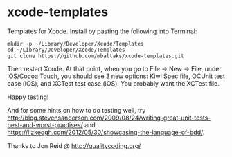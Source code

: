 xcode-templates
===============
Templates for Xcode. Install by pasting the following into Terminal:

```
mkdir -p ~/Library/Developer/Xcode/Templates
cd ~/Library/Developer/Xcode/Templates
git clone https://github.com/mbaltaks/xcode-templates.git
```

Then restart Xcode. At that point, when you go to File -> New -> File, under iOS/Cocoa Touch, you should see 3 new options: Kiwi Spec file, OCUnit test case (iOS), and XCTest test case (iOS). You probably want the XCTest file.

Happy testing!

And for some hints on how to do testing well, try http://blog.stevensanderson.com/2009/08/24/writing-great-unit-tests-best-and-worst-practises/ and https://lizkeogh.com/2012/05/30/showcasing-the-language-of-bdd/.

Thanks to Jon Reid @ http://qualitycoding.org/
